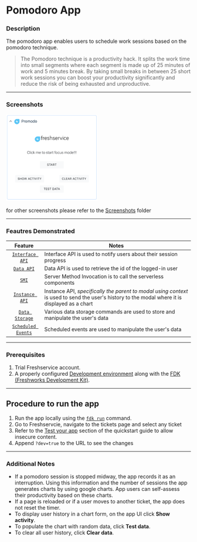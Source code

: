 # Pomodoro App

### Description

The pomodoro app enables users to schedule work sessions based on the pomodoro technique.

> The Pomodoro technique is a productivity hack. It splits the work time into small segments where each segment is made up of 25 minutes of work and 5 minutes break. By taking small breaks in between 25 short work sessions you can boost your productivity significantly and reduce the risk of being exhausted and unproductive.

* * *

### Screenshots

<img src="./Screenshots/App Face.png" width="250">  

for other screenshots please refer to the [Screenshots](./Screenshots/) folder

* * *

### Feautres Demonstrated

| Feature | Notes |
| :---: | --- |
| [`Interface API`](https://developer.freshservice.com/docs/interface/) | Interface API is used to notify users about their session progress|
| [`Data API`](https://developer.freshservice.com/docs/data-api/) | Data API is used to retrieve the id of the logged-in user |
| [`SMI`](https://developer.freshservice.com/docs/server-method-invocation/) | Server Method Invocation is to call the serverless components|
| [`Instance API`](https://developer.freshservice.com/docs/instance-api/#parenttomodal) | Instance API, _specifically the parent to modal using context_ is used to send the user's history to the modal where it is displayed as a chart|
| [`Data Storage`](https://developer.freshservice.com/docs/data-storage/) | Various data storage commands are used to store and manipulate the user's data |
| [`Scheduled Events`](https://developer.freshservice.com/docs/scheduled-events/) | Scheduled events are used to manipulate the user's data |

* * *

### Prerequisites

1. Trial Freshservice account.
2. A properly configured [Development environment](https://developer.freshservice.com/docs/quick-start/) along with the [FDK (Freshworks Development Kit)](https://developer.freshservice.com/docs/freshworks-cli/).

* * *

## Procedure to run the app

1. Run the app locally using the [`fdk run`](https://developers.freshservice.com/docs/freshworks-cli/#_run) command.
2. Go to Freshservcie, navigate to the tickets page and select any ticket
3. Refer to the [Test your app](https://developer.freshservice.com/docs/quick-start/) section of the quickstart guide to allow insecure content.
4. Append `?dev=true` to the URL to see the changes

* * *

### Additional Notes

* If a pomodoro session is stopped midway, the app records it as an interruption. Using this information and the number of sessions the app generates charts by using google charts. App users can self-assess their productivity based on these charts.
* If a page is reloaded or if a user moves to another ticket, the app does not reset the timer.
* To display user history in a chart form, on the app UI click **Show activity**.
* To populate the chart with random data, click **Test data**.
* To clear all user history, click **Clear data**.

